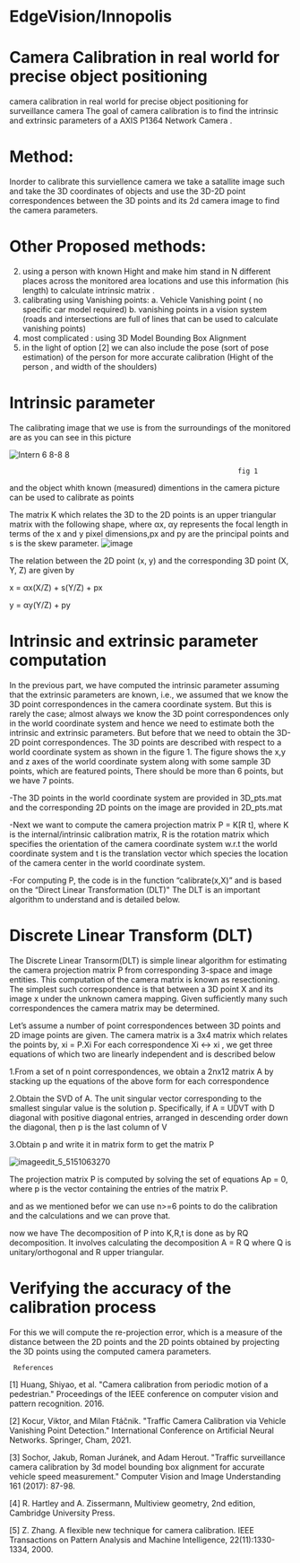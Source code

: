 # EdgeVision/Innopolis
# Camera Calibration in real world for precise object positioning
camera calibration in real world for precise object positioning for surveillance camera
The goal of camera calibration is to find the intrinsic and extrinsic parameters of a AXIS P1364 Network Camera .
# Method:
Inorder to calibrate this surviellence camera we take a satallite image such and take the 3D coordinates of objects and use the 3D-2D point correspondences between the 3D points and its 2d camera image to find the camera parameters.
# Other Proposed methods:
2. using a person with known Hight and make him stand in N different places across the monitored area locations and use this information (his length) to calculate intrinsic matrix .
3. calibrating using Vanishing points:
     a. Vehicle Vanishing point ( no specific car model required)
     b. vanishing points in a vision system (roads  and intersections are full   of lines that can be used to calculate vanishing points)
4. most complicated : using 3D Model Bounding Box Alignment
5. in the light of option [2] we can also include the pose (sort of pose estimation) of the person for more accurate calibration (Hight of the person , and width of the shoulders)
# Intrinsic parameter
The calibrating image that we use is from the surroundings of the monitored are as you can see in this picture

![Intern 6 8-8 8](https://user-images.githubusercontent.com/90598253/183605110-e6531bb2-cb19-410e-b07e-9c957abd5280.png)

                                                             fig 1

and the object whith known (measured) dimentions in the camera picture can be used to calibrate as points

The matrix K which relates the 3D to the 2D points is an upper triangular matrix with the following shape, where αx, αy represents the focal length in terms of the x and y pixel dimensions,px and py are the principal points and s is the skew parameter.
![image](https://user-images.githubusercontent.com/90598253/183483698-bcc3f90f-21be-42ea-a172-1dcc1d072b16.png)


The relation between the 2D point (x, y) and the corresponding 3D point (X, Y, Z) are given by

x = αx(X/Z) + s(Y/Z) + px

y = αy(Y/Z) + py

# Intrinsic and extrinsic parameter computation

In the previous part, we have computed the intrinsic parameter assuming that the extrinsic parameters are known, i.e., we assumed that we know the 3D point correspondences in the camera coordinate system. But this is rarely the case; almost always we know the 3D point correspondences only in the world coordinate system and hence we need to estimate both the intrinsic and extrinsic parameters. But before that we need to obtain the 3D-2D point correspondences. The 3D points are described with respect to a world coordinate system as shown in the figure 1. The figure shows the x,y and z axes of the world coordinate system along with some sample 3D points, which are featured points, There should be more than 6 points, but we have 7 points.

  -The 3D points in the world coordinate system are provided in 3D_pts.mat and the corresponding 2D points on the image are provided in 2D_pts.mat

  -Next we want to compute the camera projection matrix P = K[R t], where K is the internal/intrinsic calibration matrix, R is the rotation matrix which specifies the    orientation of the camera coordinate system w.r.t the world coordinate system and t is the translation vector which species the location of the camera center in the    world coordinate system.

  -For computing P, the code is in the function “calibrate(x,X)” and is based on the “Direct Linear Transformation (DLT)" The DLT is an important algorithm to            understand and is detailed below.
  
 # Discrete Linear Transform (DLT)

The Discrete Linear Transorm(DLT) is simple linear algorithm for estimating the camera projection matrix P from corresponding 3-space and image entities. This computation of the camera matrix is known as resectioning. The simplest such correspondence is that between a 3D point X and its image x under the unknown camera mapping. Given sufficiently many such correspondences the camera matrix may be determined.


Let’s assume a number of point correspondences between 3D points and 2D image points are given. The camera matrix is a 3x4 matrix which relates the points by, xi = P.Xi For each correspondence Xi ↔ xi , we get three equations of which two are linearly independent and is described below

1.From a set of n point correspondences, we obtain a 2nx12 matrix A by stacking up the equations of the above form for each correspondence

2.Obtain the SVD of A. The unit singular vector corresponding to the smallest singular value is the solution p. Specifically, if A = UDVT with D diagonal with positive diagonal entries, arranged in descending order down the diagonal, then p is the last column of V

3.Obtain p and write it in matrix form to get the matrix P

![imageedit_5_5151063270](https://user-images.githubusercontent.com/90598253/183870222-2ee4ec79-df8e-4656-b065-d4f172f37a6c.png)

The projection matrix P is computed by solving the set of equations Ap = 0, where p is the vector containing the entries of the matrix P.

and as we mentioned befor we can use n>=6 points to do the calibration and the calculations and we can prove that.

now we have The decomposition of P into K,R,t is done as by RQ decomposition. It involves calculating the decomposition A = R Q where Q is unitary/orthogonal and R upper triangular.

# Verifying the accuracy of the calibration process

For this we will compute the re-projection error, which is a measure of the distance between the 2D points and the 2D points obtained by projecting the 3D points using the computed camera parameters.

     References

[1] Huang, Shiyao, et al. "Camera calibration from periodic motion of a pedestrian." Proceedings of the IEEE conference on computer vision and pattern recognition. 2016. 

[2] Kocur, Viktor, and Milan Ftáčnik. "Traffic Camera Calibration via Vehicle Vanishing Point Detection." International Conference on Artificial Neural Networks. Springer, Cham, 2021.

[3] Sochor, Jakub, Roman Juránek, and Adam Herout. "Traffic surveillance camera calibration by 3d model bounding box alignment for accurate vehicle speed measurement." Computer Vision and Image Understanding 161 (2017): 87-98.

[4] R. Hartley and A. Zissermann, Multiview geometry, 2nd edition, Cambridge University Press.

[5] Z. Zhang. A flexible new technique for camera calibration. IEEE Transactions on Pattern Analysis and Machine Intelligence, 22(11):1330-1334, 2000.     

